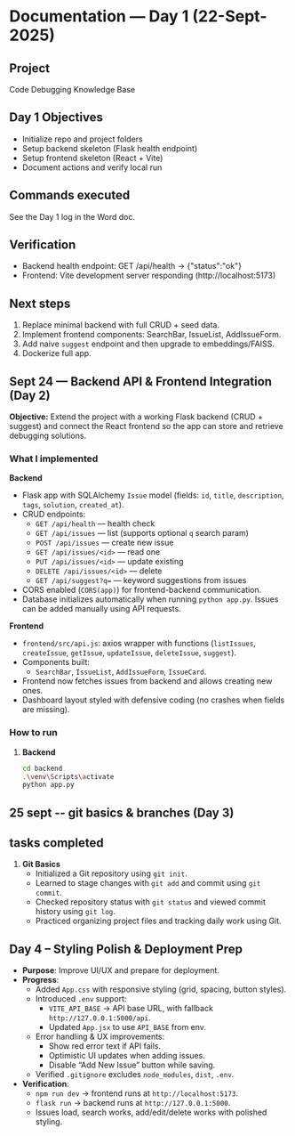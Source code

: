 # Documentation — Day 1 (22-Sept-2025)

## Project
Code Debugging Knowledge Base

## Day 1 Objectives
- Initialize repo and project folders
- Setup backend skeleton (Flask health endpoint)
- Setup frontend skeleton (React + Vite)
- Document actions and verify local run

## Commands executed
See the Day 1 log in the Word doc.

## Verification
- Backend health endpoint:
  GET /api/health -> {"status":"ok"}
- Frontend: Vite development server responding (http://localhost:5173)

## Next steps
1. Replace minimal backend with full CRUD + seed data.
2. Implement frontend components: SearchBar, IssueList, AddIssueForm.
3. Add naive `suggest` endpoint and then upgrade to embeddings/FAISS.
4. Dockerize full app.
## Sept 24 — Backend API & Frontend Integration (Day 2)

**Objective:** Extend the project with a working Flask backend (CRUD + suggest) and connect the React frontend so the app can store and retrieve debugging solutions.

### What I implemented
**Backend**
- Flask app with SQLAlchemy `Issue` model (fields: `id`, `title`, `description`, `tags`, `solution`, `created_at`).
- CRUD endpoints:
  - `GET /api/health` — health check
  - `GET /api/issues` — list (supports optional `q` search param)
  - `POST /api/issues` — create new issue
  - `GET /api/issues/<id>` — read one
  - `PUT /api/issues/<id>` — update existing
  - `DELETE /api/issues/<id>` — delete
  - `GET /api/suggest?q=` — keyword suggestions from issues
- CORS enabled (`CORS(app)`) for frontend-backend communication.
- Database initializes automatically when running `python app.py`. Issues can be added manually using API requests.

**Frontend**
- `frontend/src/api.js`: axios wrapper with functions (`listIssues`, `createIssue`, `getIssue`, `updateIssue`, `deleteIssue`, `suggest`).
- Components built:
  - `SearchBar`, `IssueList`, `AddIssueForm`, `IssueCard`.
- Frontend now fetches issues from backend and allows creating new ones.
- Dashboard layout styled with defensive coding (no crashes when fields are missing).

### How to run
1. **Backend**
   ```bash
   cd backend
   .\venv\Scripts\activate
   python app.py
## 25 sept -- git basics & branches (Day 3)
## tasks completed
1. **Git Basics**
   - Initialized a Git repository using `git init`.
   - Learned to stage changes with `git add` and commit using `git commit`.
   - Checked repository status with `git status` and viewed commit history using `git log`.
   - Practiced organizing project files and tracking daily work using Git.
## Day 4 – Styling Polish & Deployment Prep
- **Purpose**: Improve UI/UX and prepare for deployment.
- **Progress**:
  - Added `App.css` with responsive styling (grid, spacing, button styles).
  - Introduced `.env` support:
    - `VITE_API_BASE` → API base URL, with fallback `http://127.0.0.1:5000/api`.
    - Updated `App.jsx` to use `API_BASE` from env.
  - Error handling & UX improvements:
    - Show red error text if API fails.
    - Optimistic UI updates when adding issues.
    - Disable “Add New Issue” button while saving.
  - Verified `.gitignore` excludes `node_modules`, `dist`, `.env`.
- **Verification**:
  - `npm run dev` → frontend runs at `http://localhost:5173`.
  - `flask run` → backend runs at `http://127.0.0.1:5000`.
  - Issues load, search works, add/edit/delete works with polished styling.